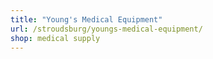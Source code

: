 ```yaml
---
title: "Young's Medical Equipment"
url: /stroudsburg/youngs-medical-equipment/
shop: medical supply
---
```


